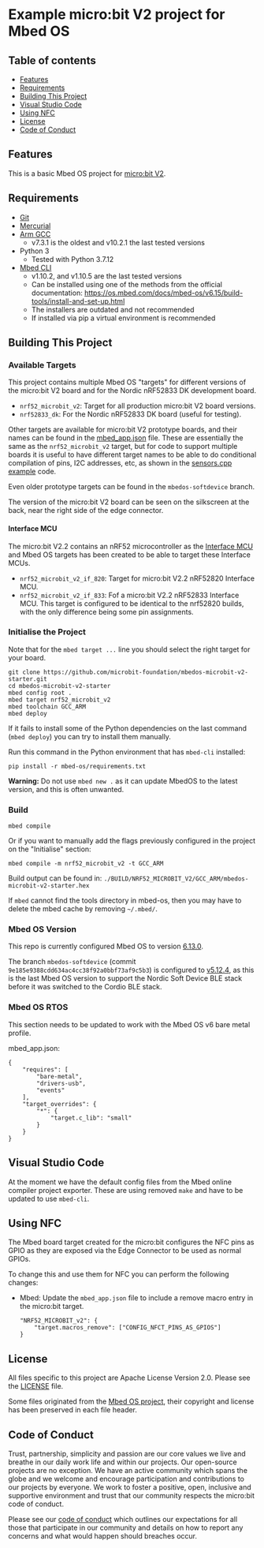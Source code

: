 # Example micro:bit V2 project for Mbed OS

## Table of contents

- [Features](#features)
- [Requirements](#requirements)
- [Building This Project](#building-this-project)
- [Visual Studio Code](#visual-studio-code)
- [Using NFC](#using-nfc)
- [License](#license)
- [Code of Conduct](#code-of-conduct)


## Features

This is a basic Mbed OS project for [micro:bit V2](https://microbit.org/new-microbit/).


## Requirements

- [Git](https://git-scm.com/downloads)
- [Mercurial](https://www.mercurial-scm.org/downloads)
- [Arm GCC](https://developer.arm.com/tools-and-software/open-source-software/developer-tools/gnu-toolchain/gnu-rm/downloads)
    - v7.3.1 is the oldest and v10.2.1 the last tested versions
- Python 3
    - Tested with Python 3.7.12
- [Mbed CLI](https://github.com/ARMmbed/mbed-cli)
    - v1.10.2, and v1.10.5 are the last tested versions
    - Can be installed using one of the methods from the official documentation:
      https://os.mbed.com/docs/mbed-os/v6.15/build-tools/install-and-set-up.html
    - The installers are outdated and not recommended
    - If installed via pip a virtual environment is recommended


## Building This Project

### Available Targets

This project contains multiple Mbed OS "targets" for different versions of the
micro:bit V2 board and for the Nordic nRF52833 DK development board.

- `nrf52_microbit_v2`: Target for all production micro:bit V2 board versions.
- `nrf52833_dk`: For the Nordic nRF52833 DK board (useful for testing).

Other targets are available for micro:bit V2 prototype boards, and their
names can be found in the [mbed_app.json](mbed_app.json) file.
These are essentially the same as the `nrf52_microbit_v2` target, but for code
to support multiple boards it is useful to have different target names to be
able to do conditional compilation of pins, I2C addresses, etc, as shown in the
[sensors.cpp example](examples/sensors.cpp) code.

Even older prototype targets can be found in the `mbedos-softdevice` branch.

The version of the micro:bit V2 board can be seen on the silkscreen at the
back, near the right side of the edge connector.

#### Interface MCU

The micro:bit V2.2 contains an nRF52 microcontroller as the
[Interface MCU](https://tech.microbit.org/software/daplink-interface/) and Mbed
OS targets has been created to be able to target these Interface MCUs.

- `nrf52_microbit_v2_if_820`: Target for micro:bit V2.2 nRF52820 Interface MCU.
- `nrf52_microbit_v2_if_833`: Fof a micro:bit V2.2 nRF52833 Interface MCU.
  This target is configured to be identical to the nrf52820 builds, with the
  only difference being some pin assignments.

### Initialise the Project

Note that for the `mbed target ...` line you should select the right target
for your board.

```
git clone https://github.com/microbit-foundation/mbedos-microbit-v2-starter.git
cd mbedos-microbit-v2-starter
mbed config root .
mbed target nrf52_microbit_v2
mbed toolchain GCC_ARM
mbed deploy
```

If it fails to install some of the Python dependencies on the last command
(`mbed deploy`) you can try to install them manually.

Run this command in the Python environment that has `mbed-cli` installed:

```
pip install -r mbed-os/requirements.txt
```

**Warning:** Do not use `mbed new .` as it can update MbedOS to the latest
version, and this is often unwanted.

### Build

```
mbed compile
```

Or if you want to manually add the flags previously configured in the project
on the "Initialise" section:

```
mbed compile -m nrf52_microbit_v2 -t GCC_ARM
```

Build output can be found in: `./BUILD/NRF52_MICROBIT_V2/GCC_ARM/mbedos-microbit-v2-starter.hex`

If `mbed` cannot find the tools directory in mbed-os, then you may have to
delete the mbed cache by removing `~/.mbed/`.

### Mbed OS Version

This repo is currently configured Mbed OS to version
[6.13.0](https://github.com/ARMmbed/mbed-os/releases/tag/mbed-os-6.13.0).

The branch `mbedos-softdevice` (commit
`9e185e9388cdd634ac4cc38f92a0bbf73af9c5b3`) is configured to
[v5.12.4](https://github.com/ARMmbed/mbed-os/releases/tag/mbed-os-5.12.4), as
this is the last Mbed OS version to support the Nordic Soft Device BLE stack
before it was switched to the Cordio BLE stack.

### Mbed OS RTOS

This section needs to be updated to work with the Mbed OS v6 bare metal
profile.

mbed_app.json:
```
{
    "requires": [
        "bare-metal",
        "drivers-usb",
        "events"
    ],
    "target_overrides": {
        "*": {
            "target.c_lib": "small"
        }
    }
}
```


## Visual Studio Code

At the moment we have the default config files from the Mbed online compiler
project exporter. These are using removed `make` and have to be updated to use
`mbed-cli`.


## Using NFC

The Mbed board target created for the micro:bit configures the NFC pins as GPIO
as they are exposed via the Edge Connector to be used as normal GPIOs.

To change this and use them for NFC you can perform the following changes:
- Mbed: Update the `mbed_app.json` file to include a remove macro entry in the micro:bit target.
    ```
    "NRF52_MICROBIT_v2": {
        "target.macros_remove": ["CONFIG_NFCT_PINS_AS_GPIOS"]
    }
    ```


## License

All files specific to this project are Apache License Version 2.0.
Please see the [LICENSE](LICENSE) file.

Some files originated from the
[Mbed OS project](https://github.com/ARMmbed/mbed-os), their copyright and
license has been preserved in each file header.


## Code of Conduct

Trust, partnership, simplicity and passion are our core values we live and
breathe in our daily work life and within our projects. Our open-source projects
are no exception. We have an active community which spans the globe and we
welcome and encourage participation and contributions to our projects by
everyone. We work to foster a positive, open, inclusive and supportive
environment and trust that our community respects the micro:bit code of conduct.

Please see our [code of conduct](https://microbit.org/safeguarding/) which
outlines our expectations for all those that participate in our community and
details on how to report any concerns and what would happen should breaches
occur.
